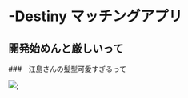 # -Destiny  マッチングアプリ

## 開発始めんと厳しいって

###　江島さんの髪型可愛すぎるって

![]("https://github.com/satoi0127/-Destiny/blob/src/image/Image.jpeg");